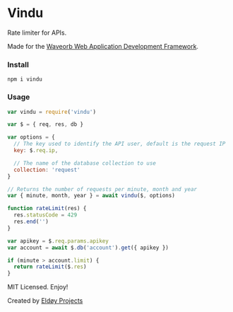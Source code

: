 # Vindu

Rate limiter for APIs.

Made for the [Waveorb Web Application Development Framework](https://waveorb.com).

### Install

```
npm i vindu
```

### Usage

```js
var vindu = require('vindu')

var $ = { req, res, db }

var options = {
  // The key used to identify the API user, default is the request IP
  key: $.req.ip,

  // The name of the database collection to use
  collection: 'request'
}

// Returns the number of requests per minute, month and year
var { minute, month, year } = await vindu($, options)

function rateLimit(res) {
  res.statusCode = 429
  res.end('')
}

var apikey = $.req.params.apikey
var account = await $.db('account').get({ apikey })

if (minute > account.limit) {
  return rateLimit($.res)
}
```

MIT Licensed. Enjoy!

Created by [Eldøy Projects](https://eldoy.com)
